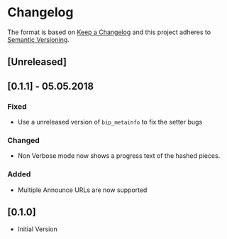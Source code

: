# Changelog

The format is based on [Keep a Changelog](http://keepachangelog.com/en/1.0.0/)
and this project adheres to [Semantic Versioning](http://semver.org/spec/v2.0.0.html).

## [Unreleased]

## [0.1.1] - 05.05.2018

### Fixed
- Use a unreleased version of `bip_metainfo` to fix the setter bugs

### Changed
- Non Verbose mode now shows a progress text of the hashed pieces.

### Added
- Multiple Announce URLs are now supported

## [0.1.0]
- Initial Version
